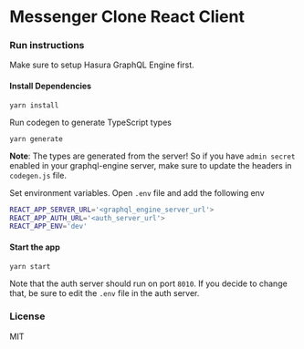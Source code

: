 # Messenger Clone React Client

### Run instructions

Make sure to setup Hasura GraphQL Engine first.

#### Install Dependencies

    yarn install

Run codegen to generate TypeScript types

    yarn generate

**Note**: The types are generated from the server! So if you have `admin secret` enabled in your graphql-engine server, make sure to update the headers in `codegen.js` file.

Set environment variables. Open `.env` file and add the following env

```bash
REACT_APP_SERVER_URL='<graphql_engine_server_url'>
REACT_APP_AUTH_URL='<auth_server_url'>
REACT_APP_ENV='dev'
```

#### Start the app

```
yarn start
```

Note that the auth server should run on port `8010`. If you decide to change that, be sure to edit the `.env` file in the auth server.

### License

MIT

